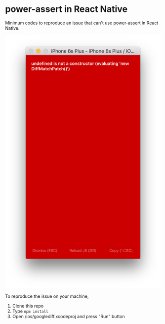 power-assert in React Native
============================

Minimum codes to reproduce an issue that can't use power-assert in React Native.

![ss](https://raw.githubusercontent.com/januswel/power-assert-in-react-native/images/images/ss.png)

To reproduce the issue on your machine,

1. Clone this repo
2. Type `npm install`
3. Open /ios/googlediff.xcodeproj and press "Run" button
